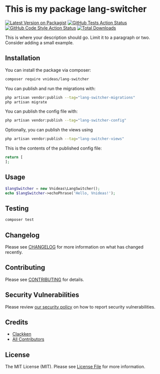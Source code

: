 # This is my package lang-switcher

[![Latest Version on Packagist](https://img.shields.io/packagist/v/vnideas/lang-switcher.svg?style=flat-square)](https://packagist.org/packages/vnideas/lang-switcher)
[![GitHub Tests Action Status](https://img.shields.io/github/actions/workflow/status/vnideas/lang-switcher/run-tests.yml?branch=main&label=tests&style=flat-square)](https://github.com/vnideas/lang-switcher/actions?query=workflow%3Arun-tests+branch%3Amain)
[![GitHub Code Style Action Status](https://img.shields.io/github/actions/workflow/status/vnideas/lang-switcher/fix-php-code-styling.yml?branch=main&label=code%20style&style=flat-square)](https://github.com/vnideas/lang-switcher/actions?query=workflow%3A"Fix+PHP+code+styling"+branch%3Amain)
[![Total Downloads](https://img.shields.io/packagist/dt/vnideas/lang-switcher.svg?style=flat-square)](https://packagist.org/packages/vnideas/lang-switcher)



This is where your description should go. Limit it to a paragraph or two. Consider adding a small example.

## Installation

You can install the package via composer:

```bash
composer require vnideas/lang-switcher
```

You can publish and run the migrations with:

```bash
php artisan vendor:publish --tag="lang-switcher-migrations"
php artisan migrate
```

You can publish the config file with:

```bash
php artisan vendor:publish --tag="lang-switcher-config"
```

Optionally, you can publish the views using

```bash
php artisan vendor:publish --tag="lang-switcher-views"
```

This is the contents of the published config file:

```php
return [
];
```

## Usage

```php
$langSwitcher = new Vnideas\LangSwitcher();
echo $langSwitcher->echoPhrase('Hello, Vnideas!');
```

## Testing

```bash
composer test
```

## Changelog

Please see [CHANGELOG](CHANGELOG.md) for more information on what has changed recently.

## Contributing

Please see [CONTRIBUTING](.github/CONTRIBUTING.md) for details.

## Security Vulnerabilities

Please review [our security policy](../../security/policy) on how to report security vulnerabilities.

## Credits

- [Clackken](https://github.com/clackken-vni)
- [All Contributors](../../contributors)

## License

The MIT License (MIT). Please see [License File](LICENSE.md) for more information.
